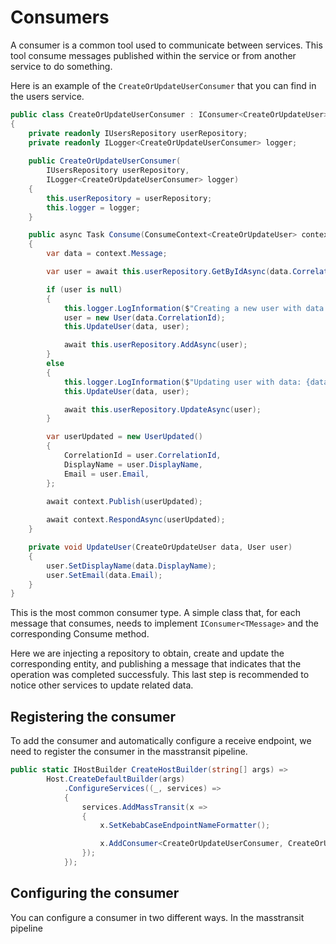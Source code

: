 # Consumers

A consumer is a common tool used to communicate between services. This tool
consume messages published within the service or from another service to do
something.

Here is an example of the `CreateOrUpdateUserConsumer` that you can find in
the users service.

```csharp
public class CreateOrUpdateUserConsumer : IConsumer<CreateOrUpdateUser>
{
    private readonly IUsersRepository userRepository;
    private readonly ILogger<CreateOrUpdateUserConsumer> logger;
    
    public CreateOrUpdateUserConsumer(
        IUsersRepository userRepository,
        ILogger<CreateOrUpdateUserConsumer> logger)
    {
        this.userRepository = userRepository;
        this.logger = logger;
    }

    public async Task Consume(ConsumeContext<CreateOrUpdateUser> context)
    {
        var data = context.Message;

        var user = await this.userRepository.GetByIdAsync(data.CorrelationId);

        if (user is null)
        {
            this.logger.LogInformation($"Creating a new user with data: {data}");
            user = new User(data.CorrelationId);
            this.UpdateUser(data, user);

            await this.userRepository.AddAsync(user);
        }
        else
        {
            this.logger.LogInformation($"Updating user with data: {data}");
            this.UpdateUser(data, user);

            await this.userRepository.UpdateAsync(user);
        }

        var userUpdated = new UserUpdated()
        {
            CorrelationId = user.CorrelationId,
            DisplayName = user.DisplayName,
            Email = user.Email,
        };
        
        await context.Publish(userUpdated);

        await context.RespondAsync(userUpdated);
    }

    private void UpdateUser(CreateOrUpdateUser data, User user)
    {
        user.SetDisplayName(data.DisplayName);
        user.SetEmail(data.Email);
    }
} 

```

This is the most common consumer type. A simple class that, for each message
that consumes, needs to implement `IConsumer<TMessage>` and the corresponding Consume method.

Here we are injecting a repository to obtain, create and update the corresponding entity, and publishing a message that indicates that the operation was completed successfuly. This last step is recommended to notice other services to update related data.

## Registering the consumer

To add the consumer and automatically configure a receive endpoint, we need to register the consumer in the masstransit pipeline.

```csharp
public static IHostBuilder CreateHostBuilder(string[] args) =>
        Host.CreateDefaultBuilder(args)
            .ConfigureServices((_, services) =>
            {
                services.AddMassTransit(x =>
                {
                    x.SetKebabCaseEndpointNameFormatter();

                    x.AddConsumer<CreateOrUpdateUserConsumer, CreateOrUpdateUserConsumerDefinition>();
                });
            });
```

## Configuring the consumer

You can configure a consumer in two different ways. In the masstransit pipeline
